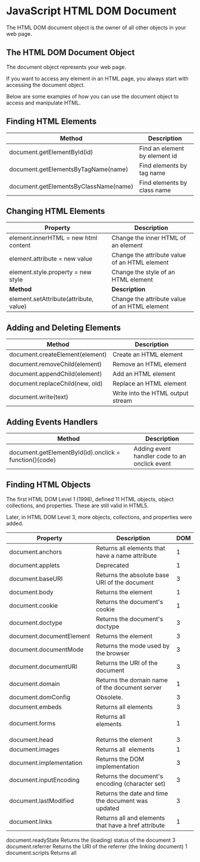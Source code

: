 # JavaScript HTML DOM Document


The HTML DOM document object is the owner of all other objects in your web page.


## The HTML DOM Document Object
The document object represents your web page.

If you want to access any element in an HTML page, you always start with accessing the document object.

Below are some examples of how you can use the document object to access and manipulate HTML.

## Finding HTML Elements

| **Method**	| **Description** |
|-----|-----|
| document.getElementById(id)	| Find an element by element id |
| document.getElementsByTagName(name)	| Find elements by tag name |
| document.getElementsByClassName(name)	| Find elements by class name |


## Changing HTML Elements
| **Property**	| **Description** |
|----|------|
| element.innerHTML =  new html content	| Change the inner HTML of an element |
| element.attribute = new value	| Change the attribute value of an HTML element |
| element.style.property = new style	| Change the style of an HTML element |
| **Method**	| **Description** |
| element.setAttribute(attribute, value)	| Change the attribute value of an HTML element |


## Adding and Deleting Elements
| **Method**	| **Description** |
|-----|-----|
| document.createElement(element)	| Create an HTML element |
| document.removeChild(element)	| Remove an HTML element |
| document.appendChild(element)	| Add an HTML element |
| document.replaceChild(new, old)	| Replace an HTML element |
| document.write(text)	| Write into the HTML output stream |


## Adding Events Handlers
| **Method**	| **Description** |
|-----|------|
| document.getElementById(id).onclick = function(){code}	| Adding event handler code to an onclick event |


## Finding HTML Objects
The first HTML DOM Level 1 (1998), defined 11 HTML objects, object collections, and properties. These are still valid in HTML5.

Later, in HTML DOM Level 3, more objects, collections, and properties were added.

| **Property**	| **Description**	| **DOM** |
|----|----|----|
| document.anchors	| Returns all <a> elements that have a name attribute |	1 |
| document.applets	| Deprecated	| 1 |
| document.baseURI	| Returns the absolute base URI of the document	| 3 |
| document.body	| Returns the <body> element	| 1 |
| document.cookie	| Returns the document's cookie	| 1 |
| document.doctype	| Returns the document's doctype	| 3 |
| document.documentElement	| Returns the <html> element	| 3 
| document.documentMode	| Returns the mode used by the browser	| 3 |
| document.documentURI	| Returns the URI of the document	| 3 |
| document.domain	| Returns the domain name of the document server	| 1 |
| document.domConfig	| Obsolete.	| 3 |
| document.embeds	| Returns all <embed> elements	| 3 |
| document.forms	| Returns all <form> elements	| 1 |
| document.head	| Returns the <head> element	| 3 |
| document.images	| Returns all <img> elements	| 1 |
| document.implementation	| Returns the DOM implementation	| 3 |
| document.inputEncoding	| Returns the document's encoding (character set)	| 3 |
| document.lastModified	| Returns the date and time the document was updated	| 3 |
| document.links	| Returns all <area> and <a> elements that have a href attribute	| 1 |
document.readyState	Returns the (loading) status of the document	3
document.referrer	Returns the URI of the referrer (the linking document)	1
document.scripts	Returns all <script> elements	3
document.strictErrorChecking	Returns if error checking is enforced	3
document.title	Returns the <title> element	1
document.URL	Returns the complete URL of the document	1
